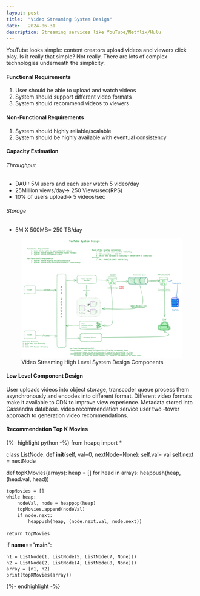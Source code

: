 ```yaml
---
layout: post
title:  "Video Streaming System Design"
date:   2024-06-31
description: Streaming services like YouTube/Netflix/Hulu
---
```





<p class="intro"><span class="dropcap">Y</span>ouTube  looks simple: content creators upload videos and viewers click play. 
Is it really that simple? Not really. There are lots of complex technologies underneath the simplicity.


<h4> Functional Requirements</h4>

<ol>
<li>User should be able to upload and watch videos</li> 
<li>System should support different video formats</li> 
<li>System should recommend videos to viewers</li> 
</ol>

<h4> Non-Functional Requirements</h4>

<ol>
<li>System should highly reliable/scalable</li> 
<li>System should be highly available with eventual consistency</li> 
</ol>

<h4> Capacity Estimation</h4>

<h6> Throughput </h6>
<ul>
<li>DAU : 5M users and each user watch 5 video/day</li> 
<li>25Million views/day->  250 Views/sec(RPS)</li> 
<li>10% of users upload->  5 videos/sec</li> 
</ul>
<h6>Storage</h6>
<ul>
<li>5M X 500MB= 250 TB/day</li> 
</ul>


<figure>
	<img src="/assets/img/youtube-system-design.png" alt=""> 
	<figcaption>Video Streaming High Level System Design Components</figcaption>
</figure>

<h4>Low Level Component Design </h4>


User uploads videos into object storage, transcoder queue process them asynchronously and encodes into different format.
Different video formats make it available to CDN to improve view experience.
Metadata stored into Cassandra database.
video recommendation service user two -tower approach to generation video recommendations.




<h4> Recommendation Top K Movies </h4>



{%- highlight python -%}
from heapq import *

class ListNode:
def __init__(self, val=0, nextNode=None):
self.val= val
self.next = nextNode


def topKMovies(arrays):
heap = []
for head in arrays:
heappush(heap, (head.val, head))

    topMovies = []
    while heap:
        nodeVal, node = heappop(heap)
        topMovies.append(nodeVal)
        if node.next:
            heappush(heap, (node.next.val, node.next))
    
    return topMovies

if __name__=="__main__":

    n1 = ListNode(1, ListNode(5, ListNode(7, None)))
    n2 = ListNode(2, ListNode(4, ListNode(8, None)))
    array = [n1, n2]
    print(topKMovies(array))

{%- endhighlight -%}